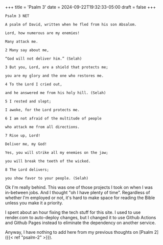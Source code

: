 +++
title = 'Psalm 3'
date = 2024-09-22T19:32:33-05:00
draft = false
+++

```
Psalm 3 NET

A psalm of David, written when he fled from his son Absalom.

Lord, how numerous are my enemies!

Many attack me.

2 Many say about me,

“God will not deliver him.” (Selah)

3 But you, Lord, are a shield that protects me;

you are my glory and the one who restores me.

4 To the Lord I cried out,

and he answered me from his holy hill. (Selah)

5 I rested and slept;

I awoke, for the Lord protects me.

6 I am not afraid of the multitude of people

who attack me from all directions.

7 Rise up, Lord!

Deliver me, my God!

Yes, you will strike all my enemies on the jaw;

you will break the teeth of the wicked.

8 The Lord delivers;

you show favor to your people. (Selah)
```

Ok I'm really behind. This was one of those projects I took on when I was in-between jobs. And I thought "oh I have plenty of time". Regardless of whether I'm employed or not, it's hard to make space for reading the Bible unless you make it a priority.

I spent about an hour fixing the tech stuff for this site. I used to use render.com to auto-deploy changes, but I changed it to use Github Actions and Github Pages instead to eliminate the dependency on another service. 

Anyway, I have nothing to add here from my previous thoughts on [Psalm 2]({{< ref "psalm-2" >}}).